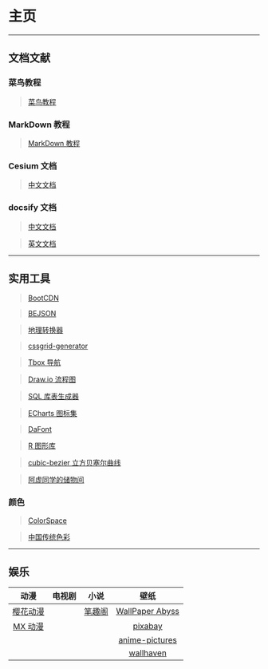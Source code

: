 # 主页

---

## 文档文献

### 菜鸟教程

> [菜鸟教程](https://www.runoob.com/)

### MarkDown 教程

> [MarkDown 教程](https://markdown.com.cn/intro.html)

### Cesium 文档

> [中文文档](http://www.cesium.xin/cesium/cn/Documentation1.62/)

### docsify 文档

> [中文文档](https://docsify.js.org/#/zh-cn/)

> [英文文档](https://docsify.js.org/)

---

## 实用工具

> [BootCDN](https://www.bootcdn.cn/)

> [BEJSON](https://www.bejson.com/knownjson/webInterface/)

> [地理转换器](https://geoconverter.infs.ch/)

> [cssgrid-generator](https://cssgrid-generator.netlify.app/)

> [Tbox 导航](https://www.tboxn.com/)

> [Draw.io 流程图](https://app.diagrams.net/)

> [SQL 库表生成器](https://editor.ponyorm.com/)

> [ECharts 图标集](https://www.isqqw.com/)

> [DaFont](https://www.dafont.com/)

> [R 图形库](https://r-graph-gallery.com/)

> [cubic-bezier 立方贝塞尔曲线](https://cubic-bezier.com/)

> [阿虚同学的储物间](https://axutongxue.space/)

### 颜色
> [ColorSpace](https://mycolor.space/)

> [中国传统色彩](http://zhongguose.com/)

-------------------------
## 娱乐

|                 **动漫**                 | **电视剧** |              **小说**              |                     **壁纸**                     |
| :--------------------------------------: | :--------: | :--------------------------------: | :----------------------------------------------: |
| [樱花动漫](http://www.yinghuavideo.com/) |            | [笔趣阁](https://www.bbiquge.net/) | [WallPaper Abyss](https://wall.alphacoders.com/) |
|      [MX 动漫](https://www.mxdm.tv)      |            |                                    |        [pixabay](https://pixabay.com/zh/)        |
|                                          |            |                                    |  [anime-pictures](https://anime-pictures.net/)   |
|                                          |            |                                    |        [wallhaven](https://wallhaven.cc/)        |

